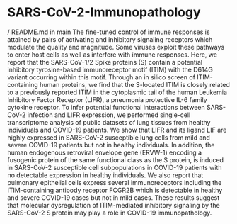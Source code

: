 # SARS-CoV-2-Immunopathology
/
README.md
in
main
The fine-tuned control of immune responses is attained by pairs of activating and inhibitory signaling receptors which modulate the quality and magnitude. Some viruses exploit these pathways to enter host cells as well as interfere with immune responses. Here, we report that the SARS-CoV-1/2 Spike proteins (S) contain a potential inhibitory tyrosine-based immunoreceptor motif (ITIM) with the D614G variant occurring within this motif. Through an in silico screen of ITIM-containing human proteins, we find that the S-located ITIM is closely related to a previously reported ITIM in the cytoplasmic tail of the human Leukemia Inhibitory Factor Receptor (LIFR), a pneumonia protective IL-6 family cytokine receptor. To infer potential functional interactions between SARS-CoV-2 infection and LIFR expression, we performed single-cell transcriptome analysis of public datasets of lung tissues from healthy individuals and COVID-19 patients. We show that LIFR and its ligand LIF are highly expressed in SARS-CoV-2 susceptible lung cells from mild and severe COVID-19 patients but not in healthy individuals. In addition, the human endogenous retroviral envelope gene (ERVW-1) encoding a fusogenic protein of the same functional class as the S protein, is induced in SARS-CoV-2 susceptible cell subpopulations in COVID-19 patients with no detectable expression in healthy individuals. We also report that pulmonary epithelial cells express several immunoreceptors including the ITIM-containing antibody receptor FCGR2B which is detectable in healthy and severe COVID-19 cases but not in mild cases. These results suggest that molecular dysregulation of ITIM-mediated inhibitory signaling by the SARS-CoV-2 S protein may play a role in COVID-19 immunopathology.
